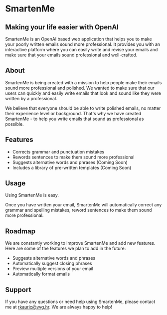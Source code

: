 # SmartenMe
## Making your life easier with OpenAI

SmartenMe is an OpenAI based web application that helps you to make your poorly written emails sound more professional. It provides you with an interactive platform where you can easily write and revise your emails and make sure that your emails sound professional and well-crafted.

## About

SmartenMe is being created with a mission to help people make their emails sound more professional and polished. We wanted to make sure that our users can quickly and easily write emails that look and sound like they were written by a professional. 

We believe that everyone should be able to write polished emails, no matter their experience level or background. That's why we have created SmartenMe - to help you write emails that sound as professional as possible.

## Features

- Corrects grammar and punctuation mistakes
- Rewords sentences to make them sound more professional
- Suggests alternative words and phrases (Coming Soon)
- Includes a library of pre-written templates (Coming Soon)

## Usage

Using SmartenMe is easy. 

Once you have written your email, SmartenMe will automatically correct any grammar and spelling mistakes, reword sentences to make them sound more professional.

## Roadmap

We are constantly working to improve SmartenMe and add new features. Here are some of the features we plan to add in the future:

- Suggests alternative words and phrases
- Automatically suggest closing phrases
- Preview multiple versions of your email
- Automatically format emails

## Support

If you have any questions or need help using SmartenMe, please contact me at [rkauric@vvg.hr](mailto:rkauric@vvg.hr). We are always happy to help!